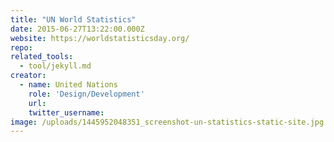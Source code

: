 ```yaml
---
title: "UN World Statistics"
date: 2015-06-27T13:22:00.000Z
website: https://worldstatisticsday.org/
repo:
related_tools:
  - tool/jekyll.md
creator:
  - name: United Nations
    role: 'Design/Development'
    url:
    twitter_username:
image: /uploads/1445952048351_screenshot-un-statistics-static-site.jpg
---
```

